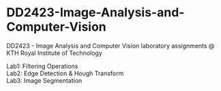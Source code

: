 # DD2423-Image-Analysis-and-Computer-Vision
DD2423 - Image Analysis and Computer Vision laboratory assignments @ KTH Royal Institute of Technology

Lab1: Filtering Operations <br>
Lab2: Edge Detection & Hough Transform <br>
Lab3: Image Segmentation <br>